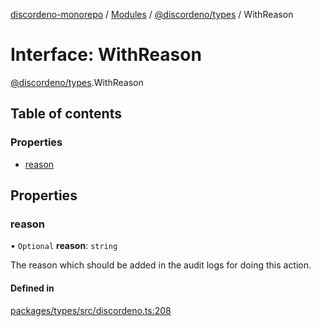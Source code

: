 [discordeno-monorepo](../README.md) / [Modules](../modules.md) / [@discordeno/types](../modules/discordeno_types.md) / WithReason

# Interface: WithReason

[@discordeno/types](../modules/discordeno_types.md).WithReason

## Table of contents

### Properties

- [reason](discordeno_types.WithReason.md#reason)

## Properties

### reason

• `Optional` **reason**: `string`

The reason which should be added in the audit logs for doing this action.

#### Defined in

[packages/types/src/discordeno.ts:208](https://github.com/deepsarda/discordeno/blob/c6dc30bb/packages/types/src/discordeno.ts#L208)

